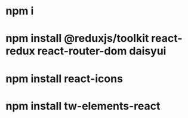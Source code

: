 # npm i
# npm install @reduxjs/toolkit react-redux react-router-dom daisyui
# npm install react-icons
# npm install tw-elements-react


